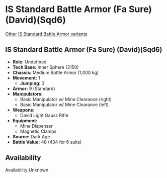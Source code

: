 # IS Standard Battle Armor (Fa Sure) (David)(Sqd6) 

[Other IS Standard Battle Armor variants](../is_standard_battle_armor.md) 

## IS Standard Battle Armor (Fa Sure) (David)(Sqd6) 

- **Role:** Undefined 
- **Tech Base:** Inner Sphere (3150) 
- **Chassis:** Medium Battle Armor (1,000 kg) 
- **Movement:** 1 
  - **Jumping:** 3 
- **Armor:** 9 (Standard) 
- **Manipulators:** 
  - Basic Manipulator w/ Mine Clearance (right) 
  - Basic Manipulator w/ Mine Clearance (left) 
- **Weapons:** 
  - David Light Gauss Rifle 
- **Equipment:** 
  - Mine Dispenser 
  - Magnetic Clamps 
- **Source:** Dark Age 
- **Battle Value:** 48 (434 for 6 suits) 

## Availability 

Availability Unknown 

